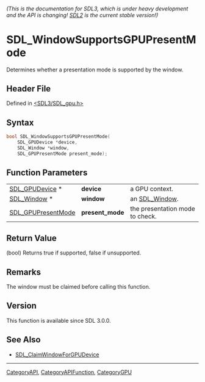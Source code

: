 ###### (This is the documentation for SDL3, which is under heavy development and the API is changing! [SDL2](https://wiki.libsdl.org/SDL2/) is the current stable version!)
# SDL_WindowSupportsGPUPresentMode

Determines whether a presentation mode is supported by the window.

## Header File

Defined in [<SDL3/SDL_gpu.h>](https://github.com/libsdl-org/SDL/blob/main/include/SDL3/SDL_gpu.h)

## Syntax

```c
bool SDL_WindowSupportsGPUPresentMode(
    SDL_GPUDevice *device,
    SDL_Window *window,
    SDL_GPUPresentMode present_mode);
```

## Function Parameters

|                                          |                  |                                 |
| ---------------------------------------- | ---------------- | ------------------------------- |
| [SDL_GPUDevice](SDL_GPUDevice) *         | **device**       | a GPU context.                  |
| [SDL_Window](SDL_Window) *               | **window**       | an [SDL_Window](SDL_Window).    |
| [SDL_GPUPresentMode](SDL_GPUPresentMode) | **present_mode** | the presentation mode to check. |

## Return Value

(bool) Returns true if supported, false if unsupported.

## Remarks

The window must be claimed before calling this function.

## Version

This function is available since SDL 3.0.0.

## See Also

- [SDL_ClaimWindowForGPUDevice](SDL_ClaimWindowForGPUDevice)

----
[CategoryAPI](CategoryAPI), [CategoryAPIFunction](CategoryAPIFunction), [CategoryGPU](CategoryGPU)

